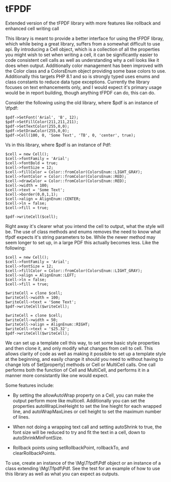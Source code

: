 # tFPDF
Extended version of the tFPDF library with more features like rollback and enhanced cell writing call

This library is meant to provide a better interface for using the tFPDF libray, which while being
a great library, suffers from a somewhat difficult to use api. By introducing a Cell object, 
which is a collection of all the properties you might wish to set when writing a cell, it can
be significantly easier to code consistent cell calls as well as understanding why a cell 
looks like it does when output. Additionally color management has been improved with the Color
class and a ColorsEnum object providing some base colors to use. Additionally this targets PHP 8.1
and so is strongly typed uses enums and class constants to reduce data type exceptions.
Currently the library focuses on text enhancements only, and I would expect it's primary usage
would be in report building, though anything tFPDF can do, this can do.

Consider the following using the old library, where $pdf is an instance of \tfpdf:

    $pdf->SetFont('Arial', 'B', 12);
    $pdf->SetFillColor(211,211,211);
    $pdf->SetTextColor(255,0,0);
    $pdf->SetDrawColor(255,0,0);
    $pdf->Cell(100, 0, 'Some Text', 'TB', 0, 'center', true);

Vs in this library, where $pdf is an instance of Pdf:

    $cell = new Cell();
    $cell->fontFamily = 'Arial';
    $cell->fontBold = true;
    $cell->fontSize = 12;
    $cell->fillColor = Color::fromColor(ColorsEnum::LIGHT_GRAY);
    $cell->fontColor = Color::fromColor(ColorsEnum::RED);
    $cell->drawColor = Color::fromColor(ColorsEnum::RED);
    $cell->width = 100;
    $cell->text = 'Some Text';
    $cell->border(0,0,1,1); 
    $cell->align = AlignEnum::CENTER;
    $cell->ln = false;
    $cell->fill = true;

    $pdf->writeCell($cell);

Right away it's clearer what you intend the cell to output, what the style will be. The use
of class methods and enums removes the need to know what tfpdf expects it's string parameters
to be. While the newer method may seem longer to set up, in a large PDF this actually becomes
less. Like the following:

    $cell = new Cell();
    $cell->fontFamily = 'Arial';
    $cell->fontSize = 12;
    $cell->fillColor = Color::fromColor(ColorsEnum::LIGHT_GRAY);
    $cell->align = AlignEnum::LEFT;
    $cell->ln = false;
    $cell->fill = true;
    
    $writeCell = clone $cell;
    $writeCell->width = 100;
    $writeCell->text = 'Some Text';
    $pdf->writeCell($writeCell);

    $writeCell = clone $cell;
    $writeCell->width = 50;
    $writeCell->align = AlignEnum::RIGHT;
    $writeCell->text = '$25.32';
    $pdf->writeCell($writeCell);

We can set up a template cell this way, to set some basic style properties and then clone it, 
and only modify what changes from cell to cell. This allows clarity of code as well as making
it possible to set up a template style at the beginning, and easily change it should you need
to without having to change lots of Set[property] methods or Cell or MultiCell calls.  One 
call performs both the function of Cell and MultiCell, and performs it 
in a manner more consistantly like one would expect.

Some features include:

* By setting the allowAutoWrap property on a Cell, you can make the output perform more like
multicell. Additionally you can set the properties autoWrapLineHeight to set the line hieght
for each wrapped line, and autoWrapMaxLines or cell height to set the maximum number of lines.

* When not doing a wrapping text call and setting autoShrink to true, the font
size will be reduced to try and fit the text in a cell, down to autoShrinkMinFontSize. 

* Rollback points using setRollbackPoint, rollbackTo, and clearRollbackPoints.

To use, create an instance of the \Mg\Tfpdf\Pdf object or an instance of a class extending
\Mg\Tfpdf\Pdf. See the test for an example of how to use this library as well as what
you can expect as outputs.